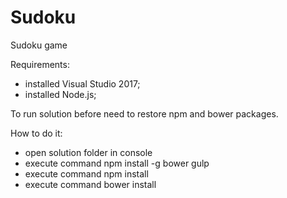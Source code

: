 # Sudoku
Sudoku game

Requirements:

 * installed Visual Studio 2017;
 * installed Node.js;

To run solution before need to restore npm and bower packages.

How to do it:

 * open solution folder in console
 * execute command npm install -g bower gulp
 * execute command npm install
 * execute command bower install

